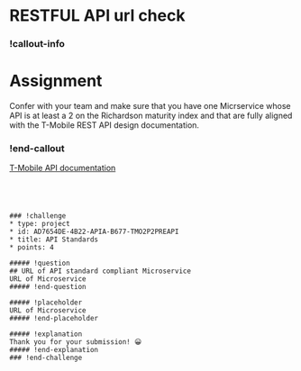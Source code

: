 
# RESTFUL API url check

### !callout-info
# Assignment
Confer with your team and make sure that you have one Micrservice whose API 
is at least a 2 on the Richardson maturity index and that are fully aligned with the T-Mobile REST API design documentation. 
### !end-callout

[T-Mobile API documentation](https://devcenter.t-mobile.com/documents/5ea1ec689a192f5a6ecaa2dc/5ea1ec689a192f5a6ecaa2c7?name=API-Design-Guidelines&sectionName=3.1-API-Patterns)
 

 
```

 
 

### !challenge
* type: project
* id: AD7654DE-4B22-APIA-B677-TMO2P2PREAPI
* title: API Standards
* points: 4 

##### !question
## URL of API standard compliant Microservice
URL of Microservice
##### !end-question

##### !placeholder
URL of Microservice
##### !end-placeholder

##### !explanation
Thank you for your submission! 😀
##### !end-explanation
### !end-challenge
